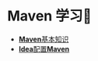 # Maven 学习:rocket:

* [**Maven**基本知识](MyProject/README.md)
* [**Idea**配置**Maven**](MyMaven/README.md)

